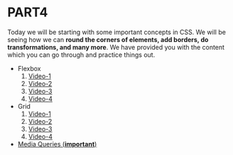 # PART4

Today we will be starting with some important concepts in CSS. We will be seeing how we can **round the corners of elements, add borders, do transformations, and many more**. We have provided you with the content which you can go through and practice things out.

* Flexbox
    1. [Video-1](https://drive.google.com/file/d/1GMZL7KryOnqdqJMxm7QxdlGqUKIKzH4r/view?usp=sharing)
    2. [Video-2](https://drive.google.com/file/d/1bZ1w-2D5N1RLU26BVypBKwV_uyFrab7R/view?usp=sharing)
    3. [Video-3](https://drive.google.com/file/d/1Y1nBwDKuAdTIzyOLVE4gOPNQg1fnE-Ru/view?usp=sharing)
    4. [Video-4](https://drive.google.com/file/d/12tjNHMjJejVlu-bRHprEDWJKgifn9Klb/view?usp=sharing)
* Grid
    1. [Video-1](https://drive.google.com/file/d/1ar9nlCkBEX_1q3XVQTLGvTHB7tsDVPnO/view?usp=sharing)
    2. [Video-2](https://drive.google.com/file/d/1BsWp_5SJFooyZ6DyIKgR8VZ8MFNbejPw/view?usp=sharing)
    3. [Video-3](https://drive.google.com/file/d/1I2TgCDgAJfvs8tlOEvr7BgKJcgECEpOb/view?usp=sharing)
    4. [Video-4](https://drive.google.com/file/d/1uElb3lqcwcSKEPCxHcJUThY59vS34iWt/view?usp=sharing)
* [Media Queries (**important**)](https://drive.google.com/file/d/1uElb3lqcwcSKEPCxHcJUThY59vS34iWt/view?usp=sharing)
